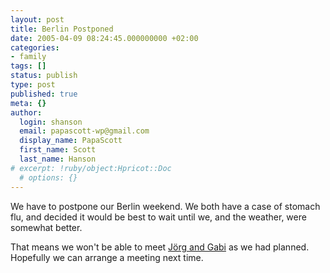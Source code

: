 ```yaml
---
layout: post
title: Berlin Postponed
date: 2005-04-09 08:24:45.000000000 +02:00
categories:
- family
tags: []
status: publish
type: post
published: true
meta: {}
author:
  login: shanson
  email: papascott-wp@gmail.com
  display_name: PapaScott
  first_name: Scott
  last_name: Hanson
# excerpt: !ruby/object:Hpricot::Doc
  # options: {}
---
```

<p>We have to postpone our Berlin weekend. We both have a case of stomach flu, and decided it would be best to wait until we, and the weather, were somewhat better.</p>
<p>That means we won't be able to meet <a href="http://www.schockwellenreiter.de/">Jörg and Gabi</a> as we had planned. Hopefully we can arrange a meeting next time.</p>
